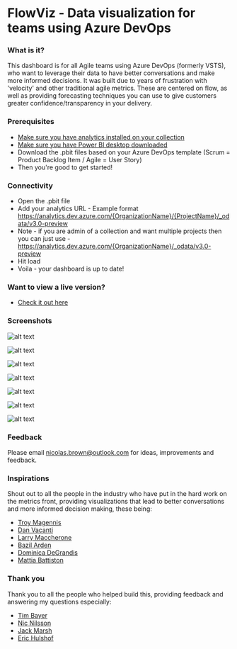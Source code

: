 # FlowViz - Data visualization for teams using Azure DevOps
### What is it?
This dashboard is for all Agile teams using Azure DevOps (formerly VSTS), who want to leverage their data to have better conversations and make more informed decisions. It was built due to years of frustration with 'velocity' and other traditional agile metrics. These are centered on flow, as well as providing forecasting techniques you can use to give customers greater confidence/transparency in your delivery.

### Prerequisites
* [Make sure you have analytics installed on your collection](https://marketplace.visualstudio.com/items?itemName=ms.vss-analytics)
* [Make sure you have Power BI desktop downloaded](https://www.microsoft.com/en-us/download/details.aspx?id=45331)
* Download the .pbit files based on your Azure DevOps template (Scrum = Product Backlog Item / Agile = User Story)
* Then you're good to get started!

### Connectivity
* Open the .pbit file
* Add your analytics URL - Example format https://analytics.dev.azure.com/{OrganizationName}/{ProjectName}/_odata/v3.0-preview 
* Note - if you are admin of a collection and want multiple projects then you can just use -  https://analytics.dev.azure.com/{OrganizationName}/_odata/v3.0-preview
* Hit load
* Voila - your dashboard is up to date!

### Want to view a live version?
* [Check it out here](https://app.powerbi.com/view?r=eyJrIjoiZTgxMTI1ZGItNzQwMC00NjJhLTgwMWMtZWE2M2MyOTdlYmQzIiwidCI6IjUxMzI5NGEwLTNlMjAtNDFiMi1hOTcwLTZkMzBiZjE1NDZmYSIsImMiOjZ9)

### Screenshots
![alt text](https://raw.githubusercontent.com/nbrown02/FlowViz/master/FlowViz%20Page%201.png)

![alt text](https://raw.githubusercontent.com/nbrown02/FlowViz/master/FlowViz%20Page%201%20(tooltip).png)

![alt text](https://raw.githubusercontent.com/nbrown02/FlowViz/master/FlowViz%20Page%202.png)

![alt text](https://raw.githubusercontent.com/nbrown02/FlowViz/master/FlowViz%20Page%203.png)

![alt text](https://raw.githubusercontent.com/nbrown02/FlowViz/master/FlowViz%20Page%204.png)

![alt text](https://raw.githubusercontent.com/nbrown02/FlowViz/master/FlowViz%20Page%205.png)



![alt text](https://raw.githubusercontent.com/nbrown02/FlowViz/master/FlowViz%20Page%206.png)

### Feedback
Please email nicolas.brown@outlook.com for ideas, improvements and feedback.

### Inspirations

Shout out to all the people in the industry who have put in the hard work on the metrics front, providing visualizations that lead to better conversations and more informed decision making, these being:

* [Troy Magennis](https://twitter.com/t_magennis)
* [Dan Vacanti](https://twitter.com/danvacanti)
* [Larry Maccherone](https://twitter.com/LMaccherone)
* [Bazil Arden](https://twitter.com/bazila)
* [Dominica DeGrandis](https://twitter.com/dominicad)
* [Mattia Battiston](https://twitter.com/BattistonMattia)

### Thank you

Thank you to all the people who helped build this, providing feedback and answering my questions especially:
* [Tim Bayer](https://www.linkedin.com/in/tim-bayer-4ab28783/)
* [Nic Nilsson](https://www.linkedin.com/in/nicholas-nilsson-6b601225/)
* [Jack Marsh](https://www.linkedin.com/in/jack-marsh-1a1aa564)
* [Eric Hulshof](https://www.linkedin.com/in/eric-hulshof-485a0868/)
